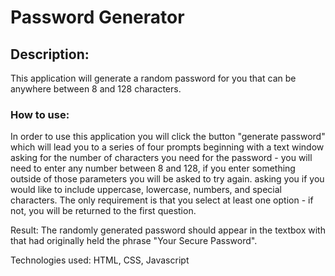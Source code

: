 # Password Generator

## Description:
This application will generate a random password for you that can be anywhere between 8 and 128 characters. 

### How to use:
In order to use this application you will click the button "generate password" which will lead you to a series of four prompts beginning with a text window asking for the number of characters you need for the password - you will need to enter any number between 8 and 128, if you enter something outside of those parameters you will be asked to try again.  asking you if you would like to include uppercase, lowercase, numbers, and special characters. The only requirement is that you select at least one option - if not, you will be returned to the first question. 

Result: The randomly generated password should appear in the textbox with that had originally held the phrase "Your Secure Password".

Technologies used: HTML, CSS, Javascript 
